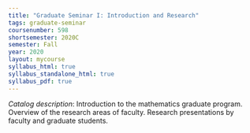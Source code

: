 ```yaml
---
title: "Graduate Seminar I: Introduction and Research"
tags: graduate-seminar
coursenumber: 598
shortsemester: 2020C
semester: Fall
year: 2020
layout: mycourse
syllabus_html: true
syllabus_standalone_html: true
syllabus_pdf: true
---
```


*Catalog description*: Introduction to the mathematics graduate program.
Overview of the research areas of faculty.
Research presentations by faculty and graduate students.
